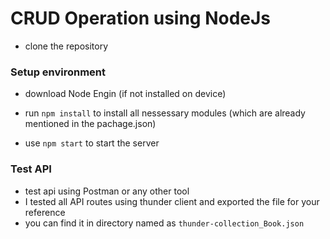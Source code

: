 # CRUD Operation using NodeJs
- clone the repository 

### Setup environment
- download Node Engin (if not installed on device)

- run ```npm install``` to install all nessessary modules (which are already mentioned in the pachage.json)
- use ```npm start``` to start the server

### Test API
- test api using Postman or any other tool
- I tested all API routes using thunder client and exported the file for your reference 
- you can find it in directory named as `thunder-collection_Book.json`